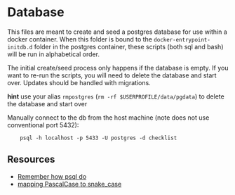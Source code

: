 # Database
This files are meant to create and seed a postgres database for use within a docker container. When this folder is bound to the `docker-entrypoint-initdb.d` folder in the postgres container, these scripts (both sql and bash) will be run in alphabetical order.

The initial create/seed process only happens if the database is empty. If you want to re-run the scripts, you will need to delete the database and start over. Updates should be handled with migrations.

**hint** use your alias `rmpostgres` (`rm -rf $USERPROFILE/data/pgdata`) to delete the database and start over

Manually connect to the db from the host machine (note does not use conventional port 5432):
```
	psql -h localhost -p 5433 -U postgres -d checklist
```

## Resources
* [Remember how psql do](https://www.tutorialspoint.com/postgresql/postgresql_insert_query.htm)
* [mapping PascalCase to snake_case](https://github.com/efcore/EFCore.NamingConventions)
